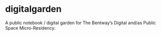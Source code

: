 # digitalgarden

A public notebook / digital garden for The Bentway’s Digital and/as Public Space Micro-Residency.

